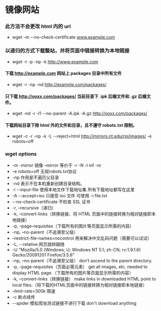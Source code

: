 # 镜像网站

### 此方法不会更改 html 内的 url
- wget -m --no-check-certificate www.example.com

### 以递归的方式下载整站，并将页面中链接转换为本地链接
- wget -r -p -np -k http://www.example.com

#### 下载 http://example.com 网站上 packages 目录中所有文件
- wget -r -np -nd http://example.com/packages/

#### 只下载 http://ooxx.com/packages/ 当前目录下 .ipk 后缀文件和 .gz 后缀文件。
- wget -nd -r -l1 --no-parent -A.ipk -A.gz http://ooxx.com/packages/

#### 下载网站目录下除 html 外的文件和目录，且不遵守 robots.txt 限制。
- wget -c -r -np -k -L --reject=html http://mirrors.rit.edu/rpi/images/ -e robots=off

### wget options
- -m -mirror 镜像 –mirror 等价于 -r -N -l inf -nr
- -e robots=off 无视robots.txt协议
- -np 作用是不遍历父目录
- -nd 表示不在本机重新创建目录结构。
- -i --input-file 使用本地文件下载地址集 所有下载地址都写在这里
- -A --accept=iso 只接受 iso 文件 可使用 -i file.txt
- --no-check-certificate 不检查 SSL 证书
- -r, –recursive（递归）
- -k, –convert-links（转换链接、将 HTML 页面中的链接转换为相对链接即本地链接）
- -p, –page-requisites（下载所有的图片等页面显示所需的内容）
- -np, –no-parent（不追溯至父级）
- –restrict-file-names=nocontrol 用来解决中文乱码问题（需要可以试试）
- -L,  --relative     网页跳转跟随
- -U "Mozilla/5.0 (Windows; U; Windows NT 5.1; zh-CN; rv:1.9.1.6) Gecko/20091201 Firefox/3.5.6"
- -np, –no-parent（不追溯至父级）          don’t ascend to the parent directory.
- -p,  –page-requisites（页面必需元素）    get all images, etc. needed to display HTML page.（下载所有的图片等页面显示所需的内容）
- -k,  –convert-links（转换链接）      make links in downloaded HTML point to local files.（将下载的HTML页面中的链接转换为相对链接即本地链接）
- –limit-rate=300k 限速
- -c   断点续传
- --spider  模拟爬虫测试链接不进行下载    don't download anything
